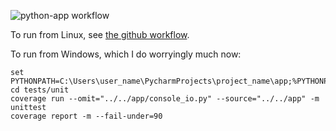 ![python-app workflow](https://github.com/ployt0/kivy_demo/actions/workflows/python-app.yml/badge.svg)

To run from Linux, see [the github workflow](.github/workflows/python-app.yml).

To run from Windows, which I do worryingly much now:

```shell
set PYTHONPATH=C:\Users\user_name\PycharmProjects\project_name\app;%PYTHONPATH%
cd tests/unit
coverage run --omit="../../app/console_io.py" --source="../../app" -m unittest
coverage report -m --fail-under=90
```

